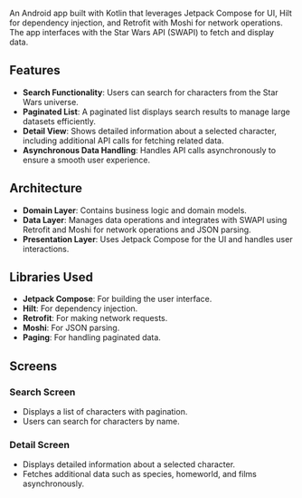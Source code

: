 An Android app built with Kotlin that leverages Jetpack Compose for UI, Hilt for dependency injection, and Retrofit with Moshi for network operations. The app interfaces with the Star Wars API (SWAPI) to fetch and display data.

## Features

- **Search Functionality**: Users can search for characters from the Star Wars universe.
- **Paginated List**: A paginated list displays search results to manage large datasets efficiently.
- **Detail View**: Shows detailed information about a selected character, including additional API calls for fetching related data.
- **Asynchronous Data Handling**: Handles API calls asynchronously to ensure a smooth user experience.

## Architecture

- **Domain Layer**: Contains business logic and domain models.
- **Data Layer**: Manages data operations and integrates with SWAPI using Retrofit and Moshi for network operations and JSON parsing.
- **Presentation Layer**: Uses Jetpack Compose for the UI and handles user interactions.

## Libraries Used

- **Jetpack Compose**: For building the user interface.
- **Hilt**: For dependency injection.
- **Retrofit**: For making network requests.
- **Moshi**: For JSON parsing.
- **Paging**: For handling paginated data.

## Screens

### Search Screen

- Displays a list of characters with pagination.
- Users can search for characters by name.

### Detail Screen

- Displays detailed information about a selected character.
- Fetches additional data such as species, homeworld, and films asynchronously.
